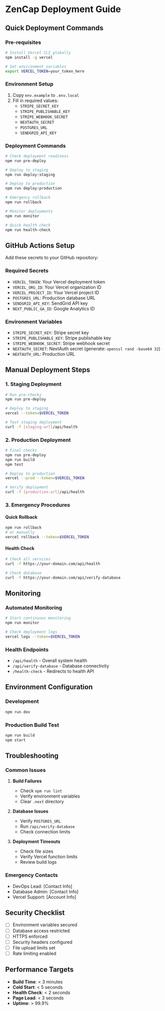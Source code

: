 # ZenCap Deployment Guide

## Quick Deployment Commands

### Pre-requisites
```bash
# Install Vercel CLI globally
npm install -g vercel

# Set environment variables
export VERCEL_TOKEN=your_token_here
```

### Environment Setup
1. Copy `env.example` to `.env.local`
2. Fill in required values:
   - `STRIPE_SECRET_KEY`
   - `STRIPE_PUBLISHABLE_KEY` 
   - `STRIPE_WEBHOOK_SECRET`
   - `NEXTAUTH_SECRET`
   - `POSTGRES_URL`
   - `SENDGRID_API_KEY`

### Deployment Commands

```bash
# Check deployment readiness
npm run pre-deploy

# Deploy to staging
npm run deploy:staging

# Deploy to production
npm run deploy:production

# Emergency rollback
npm run rollback

# Monitor deployments
npm run monitor

# Quick health check
npm run health-check
```

## GitHub Actions Setup

Add these secrets to your GitHub repository:

### Required Secrets
- `VERCEL_TOKEN`: Your Vercel deployment token
- `VERCEL_ORG_ID`: Your Vercel organization ID
- `VERCEL_PROJECT_ID`: Your Vercel project ID
- `POSTGRES_URL`: Production database URL
- `SENDGRID_API_KEY`: SendGrid API key
- `NEXT_PUBLIC_GA_ID`: Google Analytics ID

### Environment Variables
- `STRIPE_SECRET_KEY`: Stripe secret key
- `STRIPE_PUBLISHABLE_KEY`: Stripe publishable key
- `STRIPE_WEBHOOK_SECRET`: Stripe webhook secret
- `NEXTAUTH_SECRET`: NextAuth secret (generate: `openssl rand -base64 32`)
- `NEXTAUTH_URL`: Production URL

## Manual Deployment Steps

### 1. Staging Deployment
```bash
# Run pre-checks
npm run pre-deploy

# Deploy to staging
vercel --token=$VERCEL_TOKEN

# Test staging deployment
curl -f [staging-url]/api/health
```

### 2. Production Deployment
```bash
# Final checks
npm run pre-deploy
npm run build
npm test

# Deploy to production
vercel --prod --token=$VERCEL_TOKEN

# Verify deployment
curl -f [production-url]/api/health
```

### 3. Emergency Procedures

#### Quick Rollback
```bash
npm run rollback
# or manually
vercel rollback --token=$VERCEL_TOKEN
```

#### Health Check
```bash
# Check all services
curl -f https://your-domain.com/api/health

# Check database
curl -f https://your-domain.com/api/verify-database
```

## Monitoring

### Automated Monitoring
```bash
# Start continuous monitoring
npm run monitor

# Check deployment logs
vercel logs --token=$VERCEL_TOKEN
```

### Health Endpoints
- `/api/health` - Overall system health
- `/api/verify-database` - Database connectivity
- `/health-check` - Redirects to health API

## Environment Configuration

### Development
```bash
npm run dev
```

### Production Build Test
```bash
npm run build
npm start
```

## Troubleshooting

### Common Issues

1. **Build Failures**
   - Check `npm run lint`
   - Verify environment variables
   - Clear `.next` directory

2. **Database Issues**
   - Verify `POSTGRES_URL`
   - Run `/api/verify-database`
   - Check connection limits

3. **Deployment Timeouts**
   - Check file sizes
   - Verify Vercel function limits
   - Review build logs

### Emergency Contacts
- DevOps Lead: [Contact Info]
- Database Admin: [Contact Info]
- Vercel Support: [Account Info]

## Security Checklist

- [ ] Environment variables secured
- [ ] Database access restricted
- [ ] HTTPS enforced
- [ ] Security headers configured
- [ ] File upload limits set
- [ ] Rate limiting enabled

## Performance Targets

- **Build Time**: < 3 minutes
- **Cold Start**: < 5 seconds
- **Health Check**: < 2 seconds
- **Page Load**: < 3 seconds
- **Uptime**: > 99.9%